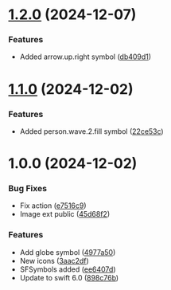 # [1.2.0](https://github.com/AP-94/SFSymbols/compare/v1.1.0...v1.2.0) (2024-12-07)


### Features

* Added arrow.up.right symbol ([db409d1](https://github.com/AP-94/SFSymbols/commit/db409d19b96ee9616cccd33b79d0e547e2e7e791))

# [1.1.0](https://github.com/AP-94/SFSymbols/compare/v1.0.0...v1.1.0) (2024-12-02)


### Features

* Added person.wave.2.fill symbol ([22ce53c](https://github.com/AP-94/SFSymbols/commit/22ce53c4edc2039890272a1ab7a226505408cc68))

# 1.0.0 (2024-12-02)


### Bug Fixes

* Fix action ([e7516c9](https://github.com/AP-94/SFSymbols/commit/e7516c97b336d8ed6ce5708f7f40278463967e2b))
* Image ext public ([45d68f2](https://github.com/AP-94/SFSymbols/commit/45d68f216f6fb0ef43f590519f90ec4e1c43a52b))


### Features

* Add globe symbol ([4977a50](https://github.com/AP-94/SFSymbols/commit/4977a50130ae86872ba31cd7f99f8780e7906ec9))
* New icons ([3aac2df](https://github.com/AP-94/SFSymbols/commit/3aac2df05eef13b683981b7b57d0de854bf2bb4f))
* SFSymbols added ([ee6407d](https://github.com/AP-94/SFSymbols/commit/ee6407d6533d4e67a57d6afa3463a1d869d6699e))
* Update to swift 6.0 ([898c76b](https://github.com/AP-94/SFSymbols/commit/898c76b952b80af9b93849b3f717f92a4b02b990))
